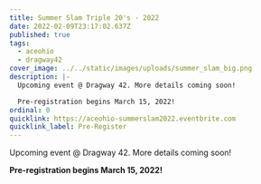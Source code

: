 ```yaml
---
title: Summer Slam Triple 20's - 2022
date: 2022-02-09T23:17:02.637Z
published: true
tags:
  - aceohio
  - dragway42
cover_image: ../../static/images/uploads/summer_slam_big.png
description: |-
  Upcoming event @ Dragway 42. More details coming soon!

  Pre-registration begins March 15, 2022!
ordinal: 0
quicklink: https://aceohio-summerslam2022.eventbrite.com
quicklink_label: Pre-Register
---
```

Upcoming event @ Dragway 42. More details coming soon!

**Pre-registration begins March 15, 2022!**